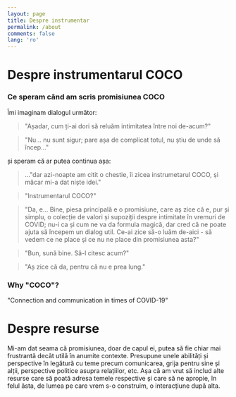 ```yaml
---
layout: page
title: Despre instrumentar
permalink: /about
comments: false
lang: 'ro'
---
```


# Despre instrumentarul COCO

### Ce speram când am scris promisiunea COCO

Îmi imaginam dialogul următor:

> "Așadar, cum ți-ai dori să reluăm intimitatea între noi de-acum?"

>  "Nu... nu sunt sigur; pare așa de complicat totul, nu știu de unde să încep..."

și speram că ar putea continua așa:

> ..."dar azi-noapte am citit o chestie, îi zicea instrumetarul COCO, și măcar mi-a dat niște idei."

>  "Instrumentarul COCO?"

>  "Da, e... Bine, piesa principală e o promisiune, care aș zice că e, pur și simplu, o colecție de valori și supoziții despre intimitate în vremuri de COVID; nu-i ca și cum ne va da formula magică, dar cred că ne poate ajuta să începem un dialog util. Ce-ai zice să-o luăm de-aici - să vedem ce ne place și ce nu ne place din promisiunea asta?"

>  "Bun, sună bine. Să-l citesc acum?"

>  "Aș zice că da, pentru că nu e prea lung."

### Why "COCO"?

"Connection and communication in times of COVID-19"

# Despre resurse

Mi-am dat seama că promisiunea, doar de capul ei, putea să fie chiar mai frustrantă decât utilă în anumite contexte. Presupune unele abilități și perspective în legătură cu teme precum comunicarea, grija pentru sine și alții, perspective politice asupra relațiilor, etc. Așa că am vrut să includ alte resurse care să poată adresa temele respective și care să ne apropie, în felul ăsta, de lumea pe care vrem s-o construim, o interacțiune după alta.